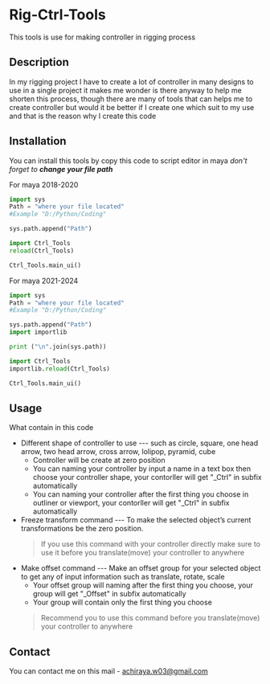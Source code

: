 # Rig-Ctrl-Tools
This tools is use for making controller in rigging process 

## Description
In my rigging project I have to create a lot of controller in many designs to use in a single project it makes me wonder is there anyway to help me shorten this process, though there are many of tools that can helps me to create controller but would it be better if I create one which suit to my use and that is the reason why I create this code

## Installation
You can install this tools by copy this code to script editor in maya 
_don't forget to **change your file path**_

For maya 2018-2020
```python
import sys
Path = "where your file located"
#Example "D:/Python/Coding"

sys.path.append("Path")

import Ctrl_Tools
reload(Ctrl_Tools)

Ctrl_Tools.main_ui()
```

For maya 2021-2024
```python
import sys
Path = "where your file located"
#Example "D:/Python/Coding"

sys.path.append("Path")
import importlib

print ("\n".join(sys.path))

import Ctrl_Tools
importlib.reload(Ctrl_Tools)

Ctrl_Tools.main_ui()
```

## Usage
What contain in this code
* Different shape of controller to use --- such as circle, square, one head arrow, two head arrow, cross arrow, lolipop, pyramid, cube
  * Controller will be create at zero position
  * You can naming your controller by input a name in a text box then choose your controller shape, your contorller will get "_Ctrl" in subfix automatically
  * You can naming your controller after the first thing you choose in outliner or viewport, your contorller will get "_Ctrl" in subfix automatically
* Freeze transform command --- To make the selected object’s current transformations be the zero position.
  > If you use this command with your controller directly make sure to use it before you translate(move) your controller to anywhere
* Make offset command --- Make an offset group for your selected object to get any of input information such as translate, rotate, scale
  * Your offset group will naming after the first thing you choose, your group will get "_Offset" in subfix automatically
  * Your group will contain only the first thing you choose
  > Recommend you to use this command before you translate(move) your controller to anywhere

## Contact
You can contact me on this mail - achiraya.w03@gmail.com

